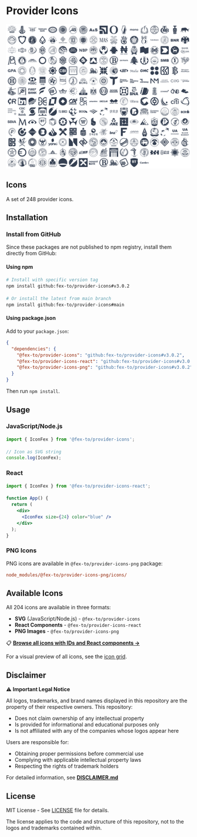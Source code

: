 # Provider Icons

<p align="center">
  <picture>
    <provider media="(prefers-color-scheme: dark)" srcset="https://github.com/fex-to/provider-icons/blob/main/.github/icons-dark@2x.png?raw=true">
    <provider media="(prefers-color-scheme: light)" srcset="https://github.com/fex-to/provider-icons/blob/main/.github/icons@2x.png?raw=true">
    <img src="https://github.com/fex-to/provider-icons/blob/main/.github/icons@2x.png?raw=true" alt="Provider Icons preview" width="840">
  </picture>
</p>

## Icons

A set of <!--icons-count-->248<!--/icons-count--> provider icons.

## Installation

### Install from GitHub

Since these packages are not published to npm registry, install them directly from GitHub:

#### Using npm

```bash
# Install with specific version tag
npm install github:fex-to/provider-icons#v3.0.2

# Or install the latest from main branch
npm install github:fex-to/provider-icons#main
```

#### Using package.json

Add to your `package.json`:

```json
{
  "dependencies": {
    "@fex-to/provider-icons": "github:fex-to/provider-icons#v3.0.2",
    "@fex-to/provider-icons-react": "github:fex-to/provider-icons#v3.0.2",
    "@fex-to/provider-icons-png": "github:fex-to/provider-icons#v3.0.2"
  }
}
```

Then run `npm install`.

## Usage

### JavaScript/Node.js

```javascript
import { IconFex } from '@fex-to/provider-icons';

// Icon as SVG string
console.log(IconFex);
```

### React

```jsx
import { IconFex } from '@fex-to/provider-icons-react';

function App() {
  return (
    <div>
      <IconFex size={24} color="blue" />
    </div>
  );
}
```

### PNG Icons

PNG icons are available in `@fex-to/provider-icons-png` package:

```ini
node_modules/@fex-to/provider-icons-png/icons/
```

## Available Icons

All <!--icons-count-->204<!--/icons-count--> icons are available in three formats:

- **SVG** (JavaScript/Node.js) - `@fex-to/provider-icons`
- **React Components** - `@fex-to/provider-icons-react`
- **PNG Images** - `@fex-to/provider-icons-png`

📋 **[Browse all icons with IDs and React components →](PREVIEW.md)**

For a visual preview of all icons, see the [icon grid](.github/icons@2x.png).

## Disclaimer

⚠️ **Important Legal Notice**

All logos, trademarks, and brand names displayed in this repository are the property of their respective owners. This repository:

- Does not claim ownership of any intellectual property
- Is provided for informational and educational purposes only
- Is not affiliated with any of the companies whose logos appear here

Users are responsible for:

- Obtaining proper permissions before commercial use
- Complying with applicable intellectual property laws
- Respecting the rights of trademark holders

For detailed information, see [**DISCLAIMER.md**](DISCLAIMER.md)

## License

MIT License - See [LICENSE](LICENSE) file for details.

The license applies to the code and structure of this repository, not to the logos and trademarks contained within.
